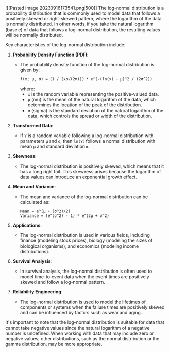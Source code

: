 ![[Pasted image 20230916173541.png|500]]
The log-normal distribution is a probability distribution that is commonly used to model data that follows a positively skewed or right-skewed pattern, where the logarithm of the data is normally distributed. In other words, if you take the natural logarithm (base e) of data that follows a log-normal distribution, the resulting values will be normally distributed.

Key characteristics of the log-normal distribution include:

1. **Probability Density Function (PDF)**:
   - The probability density function of the log-normal distribution is given by:
     ```
     f(x; μ, σ) = (1 / (xσ√(2π))) * e^(-(ln(x) - μ)^2 / (2σ^2))
     ```
     where:
     - `x` is the random variable representing the positive-valued data.
     - `μ` (mu) is the mean of the natural logarithm of the data, which determines the location of the peak of the distribution.
     - `σ` (sigma) is the standard deviation of the natural logarithm of the data, which controls the spread or width of the distribution.

2. **Transformed Data**:
   - If `Y` is a random variable following a log-normal distribution with parameters `μ` and `σ`, then `ln(Y)` follows a normal distribution with mean `μ` and standard deviation `σ`.

3. **Skewness**:
   - The log-normal distribution is positively skewed, which means that it has a long right tail. This skewness arises because the logarithm of data values can introduce an exponential growth effect.

4. **Mean and Variance**:
   - The mean and variance of the log-normal distribution can be calculated as:
     ```
     Mean = e^(μ + (σ^2)/2)
     Variance = (e^(σ^2) - 1) * e^(2μ + σ^2)
     ```

5. **Applications**:
   - The log-normal distribution is used in various fields, including finance (modeling stock prices), biology (modeling the sizes of biological organisms), and economics (modeling income distributions).

6. **Survival Analysis**:
   - In survival analysis, the log-normal distribution is often used to model time-to-event data when the event times are positively skewed and follow a log-normal pattern.

7. **Reliability Engineering**:
   - The log-normal distribution is used to model the lifetimes of components or systems when the failure times are positively skewed and can be influenced by factors such as wear and aging.

It's important to note that the log-normal distribution is suitable for data that cannot take negative values since the natural logarithm of a negative number is undefined. When working with data that may include zero or negative values, other distributions, such as the normal distribution or the gamma distribution, may be more appropriate.